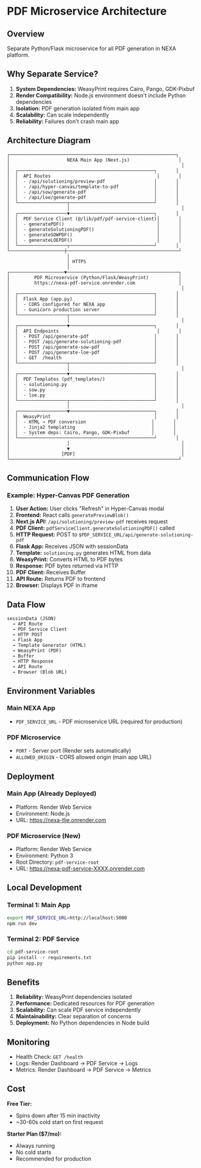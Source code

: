 # PDF Microservice Architecture

## Overview

Separate Python/Flask microservice for all PDF generation in NEXA platform.

## Why Separate Service?

1. **System Dependencies:** WeasyPrint requires Cairo, Pango, GDK-Pixbuf
2. **Render Compatibility:** Node.js environment doesn't include Python dependencies
3. **Isolation:** PDF generation isolated from main app
4. **Scalability:** Can scale independently
5. **Reliability:** Failures don't crash main app

## Architecture Diagram

```
┌─────────────────────────────────────────────────────────────┐
│                     NEXA Main App (Next.js)                  │
│                                                               │
│  ┌──────────────────────────────────────────────────┐       │
│  │  API Routes                                       │       │
│  │  - /api/solutioning/preview-pdf                  │       │
│  │  - /api/hyper-canvas/template-to-pdf             │       │
│  │  - /api/sow/generate-pdf                         │       │
│  │  - /api/loe/generate-pdf                         │       │
│  └──────────────────┬───────────────────────────────┘       │
│                     │                                         │
│  ┌──────────────────▼───────────────────────────────┐       │
│  │  PDF Service Client (@/lib/pdf/pdf-service-client)│       │
│  │  - generatePDF()                                  │       │
│  │  - generateSolutioningPDF()                       │       │
│  │  - generateSOWPDF()                               │       │
│  │  - generateLOEPDF()                               │       │
│  └──────────────────┬───────────────────────────────┘       │
└────────────────────┼─────────────────────────────────────────┘
                      │
                      │ HTTPS
                      │
┌────────────────────▼─────────────────────────────────────────┐
│         PDF Microservice (Python/Flask/WeasyPrint)           │
│         https://nexa-pdf-service.onrender.com                │
│                                                               │
│  ┌──────────────────────────────────────────────────┐       │
│  │  Flask App (app.py)                              │       │
│  │  - CORS configured for NEXA app                  │       │
│  │  - Gunicorn production server                    │       │
│  └──────────────────┬───────────────────────────────┘       │
│                     │                                         │
│  ┌──────────────────▼───────────────────────────────┐       │
│  │  API Endpoints                                    │       │
│  │  - POST /api/generate-pdf                        │       │
│  │  - POST /api/generate-solutioning-pdf            │       │
│  │  - POST /api/generate-sow-pdf                    │       │
│  │  - POST /api/generate-loe-pdf                    │       │
│  │  - GET  /health                                  │       │
│  └──────────────────┬───────────────────────────────┘       │
│                     │                                         │
│  ┌──────────────────▼───────────────────────────────┐       │
│  │  PDF Templates (pdf_templates/)                  │       │
│  │  - solutioning.py                                │       │
│  │  - sow.py                                        │       │
│  │  - loe.py                                        │       │
│  └──────────────────┬───────────────────────────────┘       │
│                     │                                         │
│  ┌──────────────────▼───────────────────────────────┐       │
│  │  WeasyPrint                                      │       │
│  │  - HTML → PDF conversion                        │       │
│  │  - Jinja2 templating                            │       │
│  │  - System deps: Cairo, Pango, GDK-Pixbuf        │       │
│  └──────────────────────────────────────────────────┘       │
│                     │                                         │
│                     ▼                                         │
│                   [PDF]                                       │
└──────────────────────────────────────────────────────────────┘
```

## Communication Flow

### Example: Hyper-Canvas PDF Generation

1. **User Action:** User clicks "Refresh" in Hyper-Canvas modal
2. **Frontend:** React calls `generatePreviewBlob()`
3. **Next.js API:** `/api/solutioning/preview-pdf` receives request
4. **PDF Client:** `pdfServiceClient.generateSolutioningPDF()` called
5. **HTTP Request:** POST to `$PDF_SERVICE_URL/api/generate-solutioning-pdf`
6. **Flask App:** Receives JSON with sessionData
7. **Template:** `solutioning.py` generates HTML from data
8. **WeasyPrint:** Converts HTML to PDF bytes
9. **Response:** PDF bytes returned via HTTP
10. **PDF Client:** Receives Buffer
11. **API Route:** Returns PDF to frontend
12. **Browser:** Displays PDF in iframe

## Data Flow

```
sessionData (JSON) 
  → API Route 
  → PDF Service Client 
  → HTTP POST 
  → Flask App 
  → Template Generator (HTML)
  → WeasyPrint (PDF)
  → Buffer 
  → HTTP Response 
  → API Route 
  → Browser (Blob URL)
```

## Environment Variables

### Main NEXA App
- `PDF_SERVICE_URL` - PDF microservice URL (required for production)

### PDF Microservice
- `PORT` - Server port (Render sets automatically)
- `ALLOWED_ORIGIN` - CORS allowed origin (main app URL)

## Deployment

### Main App (Already Deployed)
- Platform: Render Web Service
- Environment: Node.js
- URL: https://nexa-tlje.onrender.com

### PDF Microservice (New)
- Platform: Render Web Service
- Environment: Python 3
- Root Directory: `pdf-service-root`
- URL: https://nexa-pdf-service-XXXX.onrender.com

## Local Development

### Terminal 1: Main App
```bash
export PDF_SERVICE_URL=http://localhost:5000
npm run dev
```

### Terminal 2: PDF Service
```bash
cd pdf-service-root
pip install -r requirements.txt
python app.py
```

## Benefits

1. **Reliability:** WeasyPrint dependencies isolated
2. **Performance:** Dedicated resources for PDF generation
3. **Scalability:** Can scale PDF service independently
4. **Maintainability:** Clear separation of concerns
5. **Deployment:** No Python dependencies in Node build

## Monitoring

- Health Check: `GET /health`
- Logs: Render Dashboard → PDF Service → Logs
- Metrics: Render Dashboard → PDF Service → Metrics

## Cost

**Free Tier:**
- Spins down after 15 min inactivity
- ~30-60s cold start on first request

**Starter Plan ($7/mo):**
- Always running
- No cold starts
- Recommended for production
